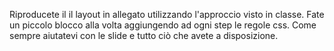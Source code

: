 Riproducete il il layout in allegato utilizzando l'approccio visto in classe.
Fate un piccolo blocco alla volta aggiungendo ad ogni step le regole css.
Come sempre aiutatevi con le slide e tutto ciò che avete a disposizione.

